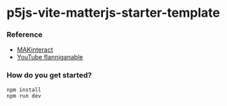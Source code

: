 # p5js-vite-matterjs-starter-template

### Reference
- [MAKinteract](https://github.com/makinteract/p5js-vite)
- [YouTube flanniganable](https://www.youtube.com/watch?v=wcpmI8H_i8M&list=PLuywqn95st9THjyjehRn3epVUdjbcYIAT&index=1&ab_channel=flanniganable)

### How do you get started?
```
npm install
npm run dev
```
